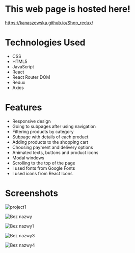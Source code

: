 # This web page is hosted here!
https://kanaszewska.github.io/Shop_redux/


# Technologies Used
* CSS
* HTML5
* JavaScript
* React
* React Router DOM
* Redux
* Axios


# Features
* Responsive design
* Going to subpages after using navigation
* Filtering products by category
* Subpage with details of each product
* Adding products to the shopping cart
* Choosing payment and delivery options
* Animated texts, buttons and product icons
* Modal windows
* Scrolling to the top of the page
* I used fonts from Google Fonts
* I used icons from React Icons



# Screenshots

![project1](https://user-images.githubusercontent.com/106904594/201994025-ed197d27-c893-4b17-81c4-a836106801ab.jpg)


![Bez nazwy](https://user-images.githubusercontent.com/106904594/205339309-30281958-bd94-4873-b4bc-7b5e980f4910.png)


![Bez nazwy1](https://user-images.githubusercontent.com/106904594/205339314-3d862c54-7634-4284-8315-9e4140c2ffd9.png)


![Bez nazwy3](https://user-images.githubusercontent.com/106904594/205339317-5f56cb02-94bf-4c45-9896-4ffb2f7f53ed.png)


![Bez nazwy4](https://user-images.githubusercontent.com/106904594/205339319-0aa0538b-6285-49ce-8c2b-966c7978a8d9.png)
